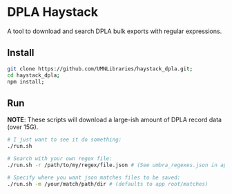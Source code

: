 # DPLA Haystack

A tool to download and search DPLA bulk exports with regular expressions.

## Install

 ```bash
git clone https://github.com/UMNLibraries/haystack_dpla.git;
cd haystack_dpla;
npm install;
```

## Run

**NOTE**: These scripts will download a large-ish amount of DPLA record data (over 15G).

```bash
# I just want to see it do something:
./run.sh

# Search with your own regex file:
./run.sh -r /path/to/my/regex/file.json # (See umbra_regexes.json in app root for an example)

# Specify where you want json matches files to be saved:
./run.sh -m /your/match/path/dir # (defaults to app root/matches)

```

